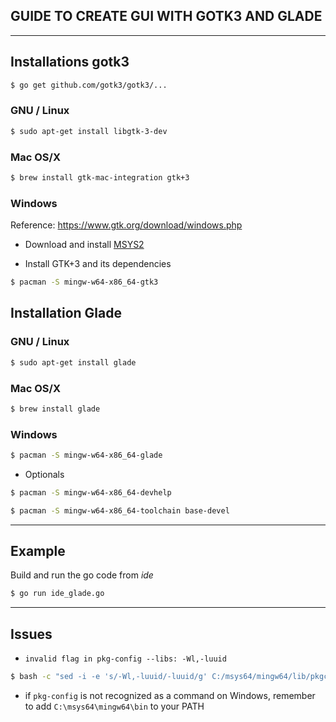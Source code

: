GUIDE TO CREATE GUI WITH GOTK3 AND GLADE
---------------------------------------

___________________

Installations gotk3
-------------------

```bash
$ go get github.com/gotk3/gotk3/...
```
### GNU / Linux

```bash
$ sudo apt-get install libgtk-3-dev
```

### Mac OS/X

```bash
$ brew install gtk-mac-integration gtk+3
```

### Windows

Reference: https://www.gtk.org/download/windows.php

- Download and install [MSYS2](http://www.msys2.org/)

- Install GTK+3 and its dependencies

```bash
$ pacman -S mingw-w64-x86_64-gtk3
```



Installation Glade
------------------

### GNU / Linux

```bash
$ sudo apt-get install glade
```

### Mac OS/X

```bash
$ brew install glade
```

### Windows

```bash
$ pacman -S mingw-w64-x86_64-glade
```

- Optionals

```bash
$ pacman -S mingw-w64-x86_64-devhelp
```

```bash
$ pacman -S mingw-w64-x86_64-toolchain base-devel
```

___________________
Example
-------

Build and run the go code from _ide_

```bash
$ go run ide_glade.go
```

___________________
Issues
-------

- `invalid flag in pkg-config --libs: -Wl,-luuid`

```bash
$ bash -c "sed -i -e 's/-Wl,-luuid/-luuid/g' C:/msys64/mingw64/lib/pkgconfig/gdk-3.0.pc"
```

- if `pkg-config` is not recognized as a command on Windows, remember to add `C:\msys64\mingw64\bin` to your PATH
